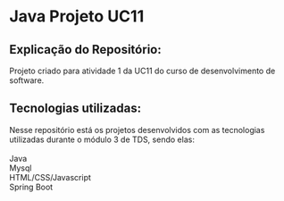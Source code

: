 # Java Projeto UC11

## Explicação do Repositório:
Projeto criado para atividade 1 da UC11 do curso de desenvolvimento de software.

## Tecnologias utilizadas:
Nesse repositório está os projetos desenvolvidos com as tecnologias utilizadas durante o módulo 3 de TDS, sendo elas:
<br><br>
Java<br>
Mysql <br>
HTML/CSS/Javascript<br>
Spring Boot<br>

